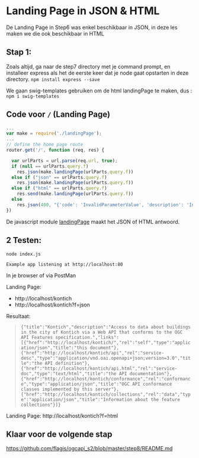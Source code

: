 # Landing Page in JSON & HTML

De Landing Page in Step6 was enkel beschikbaar in JSON, in deze les maken we die ook beschikbaar in HTML

## Stap 1:
Zoals altijd, ga naar de step7 directory met je command prompt, en installeer express als het de eerste keer dat je node gaat opstarten in deze directory. `npm install express --save`

We gaan swig-templates gebruiken om de html landingPage te maken, dus : `npm i swig-templates`

## Code voor `/` (Landing Page)

```javascript
...
var make = require('./landingPage');
...
// define the home page route
router.get('/', function (req, res) {

  var urlParts = url.parse(req.url, true);
  if (null == urlParts.query.f)
    res.json(make.landingPage(urlParts.query.f))
  else if ("json" == urlParts.query.f)
    res.json(make.landingPage(urlParts.query.f))
  else if ("html" == urlParts.query.f)
    res.send(make.landingPage(urlParts.query.f))
  else
    res.json(400, "{'code': 'InvalidParameterValue', 'description': 'Invalid format'}")
})
```

De javascript module [landingPage](https://github.com/flagis/ogcapi_s2/tree/master/step7/landingPage.js) maakt het JSON of HTML antwoord.


## 2 Testen:
```
node index.js
```

`Example app listening at http://localhost:80`

In je browser of via PostMan

Landing Page:
- http://localhost/kontich
- http://localhost/kontich?f=json

Resultaat:

> `{"title":"Kontich","description":"Access to data about buildings in the city of Kontich via a Web API that conforms to the OGC API Features specification.","links":[{"href":"http://localhost/kontich/","rel":"self","type":"application/json","title":"this document"},{"href":"http://localhost/kontich/api","rel":"service-desc","type":"application/vnd.oai.openapi+json;version=3.0","title":"the API definition"},{"href":"http://localhost/kontich/api.html","rel":"service-doc","type":"text/html","title":"the API documentation"},{"href":"http://localhost/kontich/conformance","rel":"conformance","type":"application/json","title":"OGC API conformance classes implemented by this server"},{"href":"http://localhost/kontich/collections","rel":"data","type":"application/json","title":"Information about the feature collections"}]}`

Landing Page:
http://localhost/kontich?f=html



## Klaar voor de volgende stap
https://github.com/flagis/ogcapi_s2/blob/master/step8/README.md
